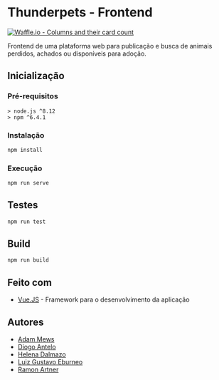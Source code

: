 # Thunderpets - Frontend
[![Waffle.io - Columns and their card count](https://badge.waffle.io/academiadev-jlle/wiki-thunderpets.svg?columns=all)](https://waffle.io/academiadev-jlle/wiki-thunderpets)

Frontend de uma plataforma web para publicação e busca de animais perdidos, achados ou disponíveis para adoção.

## Inicialização

### Pré-requisitos
```
> node.js ^8.12
> npm ^6.4.1
```

### Instalação
```bash
npm install
```

### Execução
```bash
npm run serve
```

## Testes

```bash
npm run test
```

## Build
```bash
npm run build
```

## Feito com
* [Vue.JS](https://vuejs.org/) - Framework para o desenvolvimento da aplicação

## Autores

* [Adam Mews](https://github.com/liserline)
* [Diogo Antelo](https://github.com/DiogoAntelo)
* [Helena Dalmazo](https://github.com/nefasta)
* [Luiz Gustavo Eburneo](https://github.com/Botuca)
* [Ramon Artner](https://github.com/rartner)
